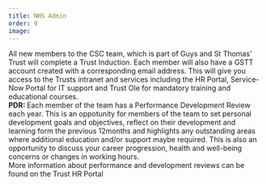 ```yaml
---
title: NHS Admin
order: 9
image:
---
```

All new members to the CSC team, which is part of Guys and St Thomas’ Trust will complete a Trust Induction. Each member will also have a GSTT account created with a corresponding email address. This will give you access to the Trusts intranet and services including the HR Portal, Service-Now Portal for IT support and Trust Ole for mandatory training and educational courses. <br>
<b>PDR: </b>
Each member of the team has a Performance Development Review each year. This is an oppotunity for members of the team to set personal development goals and objectives, reflect on their development and learning form the previous 12months and highlights any outstanding areas where additional education and/or support maybe required. This is also an opportunity to discuss your career progression, health and well-being concerns or changes in working hours.
<br> More information about performance and development reviews can be found on the Trust HR Portal 